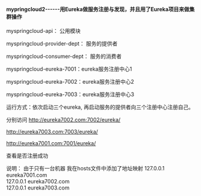 
#### mypringcloud2------用Eureka做服务注册与发现，并且用了Eureka项目来做集群操作


myspringcloud-api： 公用模块

myspringcloud-provider-dept： 服务的提供者

myspringcloud-consumer-dept： 服务的消费者

myspringcloud-eureka-7001：eureka服务注册中心1

myspringcloud-eureka-7002：eureka服务注册中心2

myspringcloud-eureka-7003：eureka服务注册中心3


运行方式：依次启动三个eureka, 再启动服务的提供者向三个注册中心注册自己。 

分别访问 http://eureka7002.com:7002/eureka/ 

http://eureka7003.com:7003/eureka/

http://eureka7001.com:7001/eureka/

查看是否注册成功


说明：
由于只有一台机器 我在hosts文件中添加了地址映射
127.0.0.1   eureka7001.com      
127.0.0.1   eureka7002.com      
127.0.0.1   eureka7003.com      
